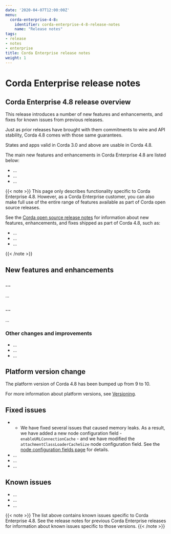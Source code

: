 ```yaml
---
date: '2020-04-07T12:00:00Z'
menu:
  corda-enterprise-4-8:
    identifier: corda-enterprise-4-8-release-notes
    name: "Release notes"
tags:
- release
- notes
- enterprise
title: Corda Enterprise release notes
weight: 1
---
```



# Corda Enterprise release notes

## Corda Enterprise 4.8 release overview

This release introduces a number of new features and enhancements, and fixes for known issues from previous releases.

Just as prior releases have brought with them commitments to wire and API stability, Corda 4.8 comes with those same guarantees.

States and apps valid in Corda 3.0 and above are usable in Corda 4.8.

The main new features and enhancements in Corda Enterprise 4.8 are listed below:

* ...
* ...
* ...

{{< note >}}
This page only describes functionality specific to Corda Enterprise 4.8. However, as a Corda Enterprise customer, you can also make full use of the entire range of features available as part of Corda open source releases.

See the [Corda open source release notes](../../corda-os/4.8/release-notes.md) for information about new features, enhancements, and fixes shipped as part of Corda 4.8, such as:

* ...
* ...
* ...

{{< /note >}}

## New features and enhancements

### ...

...

### ...

...

### Other changes and improvements

* ...
* ...
* ...

## Platform version change

The platform version of Corda 4.8 has been bumped up from 9 to 10.

For more information about platform versions, see [Versioning](cordapps/versioning.md).

## Fixed issues

* * We have fixed several issues that caused memory leaks. As a result, we have added a new node configuration field - `enableURLConnectionCache` - and we have modified the `attachmentClassLoaderCacheSize` node configuration field. See the [node configuration fields page](node/setup/corda-configuration-fields.md#enterpriseconfiguration) for details.
* ...
* ...
* ...

## Known issues

* ...
* ...
* ...


{{< note >}}
The list above contains known issues specific to Corda Enterprise 4.8. See the release notes for previous Corda Enterprise releases for information about known issues specific to those versions.
{{< /note >}}
